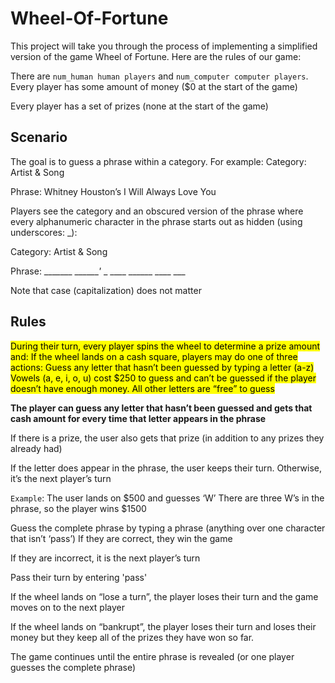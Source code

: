 # Wheel-Of-Fortune

This project will take you through the process of implementing a simplified version of the game Wheel of Fortune. Here are the rules of our game:

There are `num_human human players` and `num_computer computer players`.
Every player has some amount of money ($0 at the start of the game)

Every player has a set of prizes (none at the start of the game)

## Scenario
The goal is to guess a phrase within a category. For example:
Category: Artist & Song

Phrase: Whitney Houston’s I Will Always Love You

Players see the category and an obscured version of the phrase where every alphanumeric character in the phrase starts out as hidden (using underscores: _):

Category: Artist & Song

Phrase: _______ _______'_ _ ____ ______ ____ ___

Note that case (capitalization) does not matter

## Rules
<mark> During their turn, every player spins the wheel to determine a prize amount and:
If the wheel lands on a cash square, players may do one of three actions:
Guess any letter that hasn’t been guessed by typing a letter (a-z)
Vowels (a, e, i, o, u) cost $250 to guess and can’t be guessed if the player doesn’t have enough money. All other letters are “free” to guess </mark>

**The player can guess any letter that hasn’t been guessed and gets that cash amount for every time that letter appears in the phrase**

If there is a prize, the user also gets that prize (in addition to any prizes they already had)

If the letter does appear in the phrase, the user keeps their turn. Otherwise, it’s the next player’s turn

`Example`: The user lands on $500 and guesses ‘W’
There are three W’s in the phrase, so the player wins $1500

Guess the complete phrase by typing a phrase (anything over one character that isn’t ‘pass’)
If they are correct, they win the game

If they are incorrect, it is the next player’s turn

Pass their turn by entering 'pass'

If the wheel lands on “lose a turn”, the player loses their turn and the game moves on to the next player

If the wheel lands on “bankrupt”, the player loses their turn and loses their money but they keep all of the prizes they have won so far.

The game continues until the entire phrase is revealed (or one player guesses the complete phrase)
